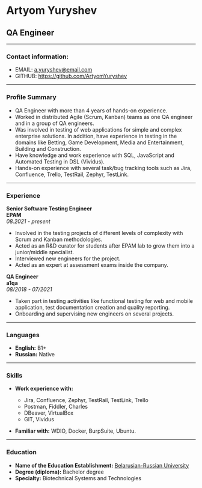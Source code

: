 # Artyom Yuryshev
## QA Engineer

---
### Contact information:

- EMAIL: <a.yuryshev@email.com>
- GITHUB: <https://github.com/ArtyomYuryshev>

---
### Profile Summary
- QA Engineer with more than 4 years of hands-on experience.
- Worked in distributed Agile (Scrum, Kanban) teams as one QA engineer and in a group of QA engineers.
- Was involved in testing of web applications for simple and complex enterprise solutions. In
addition, have experience in testing in the domains like Betting, Game Development, Media and
Entertainment, Building and Construction.
- Have knowledge and work experience with SQL, JavaScript and Automated Testing in DSL (Vividus).
- Hands-on experience with several task/bug tracking tools such as Jira, Confluence, Trello, TestRail, Zephyr, TestLink.


---
### Experience
**Senior Software Testing Engineer**<br>
__EPAM__<br>
_08.2021 - present_<br>
- Involved in the testing projects of different levels of complexity with Scrum and Kanban
methodologies.
- Acted as an R&D curator for students after EPAM lab to grow them into a junior/middle
specialist.
- Interviewed new engineers for the project.
- Acted as an expert at assessment exams inside the company.

**QA Engineer**<br>
__a1qa__<br>
_08/2018 - 07/2021_<br>
- Taken part in testing activities like functional testing for web and mobile application, test
documentation creation and quality reporting.
- Onboarding and supervising new engineers on several projects.

---
### Languages
- **English:** B1+
- **Russian:** Native

---
### Skills
- **Work experience with:**
    - Jira, Confluence, Zephyr, TestRail, TestLink, Trello
    - Postman, Fiddler, Charles
    - DBeaver, VirtualBox
    - GIT, Vividus

- **Familiar with:** WDIO, Docker, BurpSuite, Ubuntu.

---
### Education
- **Name of the Education Establishment:** [Belarusian-Russian University](http://en.bru.by)
- **Degree (diploma):** Bachelor degree
- **Specialty:** Biotechnical Systems and Technologies
